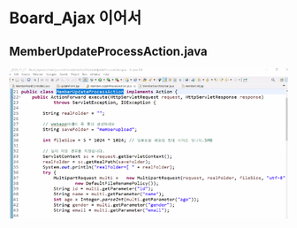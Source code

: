 # Board_Ajax 이어서
## MemberUpdateProcessAction.java
![](../image/Pasted%20image%2020240321090248.png)
